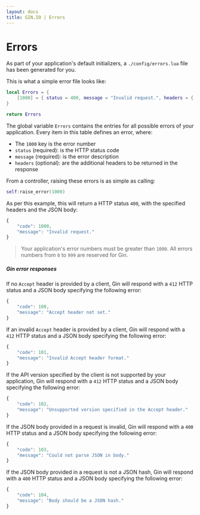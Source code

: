 ```yaml
---
layout: docs
title: GIN.IO | Errors
---
```



# Errors

As part of your application's default initializers, a `./config/errors.lua` file has been generated for you.

This is what a simple error file looks like:

```lua
local Errors = {
    [1000] = { status = 400, message = "Invalid request.", headers = { ["X-Header"] = "header" } },
}

return Errors
```

The global variable `Errors` contains the entries for all possible errors of your application. Every item in this table defines
an error, where:

 * The `1000` key is the error number
 * `status`  (required): is the HTTP status code
 * `message` (required): is the error description
 * `headers` (optional): are the additional headers to be returned in the response

From a controller, raising these errors is as simple as calling:

```lua
self:raise_error(1000)
```

As per this example, this will return a HTTP status `400`, with the specified headers and the JSON body:

```javascript
{
    "code": 1000,
    "message": "Invalid request."
}
```

> Your application's error numbers must be greater than `1000`. All errors numbers from `0` to `999` are reserved for Gin.

##### Gin error responses


If no `Accept` header is provided by a client, Gin will respond with a `412` HTTP status and a JSON body specifying the following error:

```javascript
{
    "code": 100,
    "message": "Accept header not set."
}
```

If an invalid `Accept` header is provided by a client, Gin will respond with a `412` HTTP status and a JSON body specifying the following error:

```javascript
{
    "code": 101,
    "message": "Invalid Accept header format."
}
```

If the API version specified by the client is not supported by your application, Gin will respond with a `412` HTTP status and a JSON body specifying the following error:

```javascript
{
    "code": 102,
    "message": "Unsupported version specified in the Accept header."
}
```

If the JSON body provided in a request is invalid, Gin will respond with a `400` HTTP status and a JSON body specifying the following error:

```javascript
{
    "code": 103,
    "message": "Could not parse JSON in body."
}
```

If the JSON body provided in a request is not a JSON hash, Gin will respond with a `400` HTTP status and a JSON body specifying the following error:

```javascript
{
    "code": 104,
    "message": "Body should be a JSON hash."
}
```
